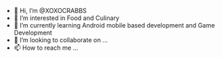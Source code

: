 - 👋 Hi, I’m @XOXOCRABBS
- 👀 I’m interested in Food and Culinary
- 🌱 I’m currently learning Android mobile based development and Game Development
- 💞️ I’m looking to collaborate on ...
- 📫 How to reach me ...

<!---
XOXOCRABBS/XOXOCRABBS is a ✨ special ✨ repository because its `README.md` (this file) appears on your GitHub profile.
You can click the Preview link to take a look at your changes.
--->
